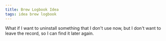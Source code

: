 ```yaml
---
title: Brew Logbook Idea
tags: idea brew logbook
---
```


What if I want to uninstall something that I don't use now, but I don't want to leave the record, so I can find it later again.

